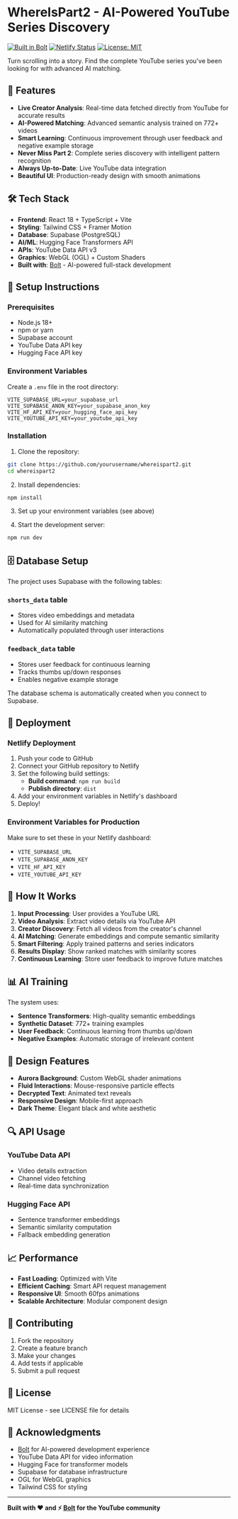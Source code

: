 # WhereIsPart2 - AI-Powered YouTube Series Discovery

[![Built in Bolt](https://img.shields.io/badge/Built%20in-Bolt-FF6B35?style=for-the-badge&logo=lightning&logoColor=white)](https://bolt.new)
[![Netlify Status](https://api.netlify.com/api/v1/badges/placeholder/deploy-status)](https://app.netlify.com/sites/placeholder/deploys)
[![License: MIT](https://img.shields.io/badge/License-MIT-yellow.svg?style=for-the-badge)](https://opensource.org/licenses/MIT)

Turn scrolling into a story. Find the complete YouTube series you've been looking for with advanced AI matching.

## 🚀 Features

- **Live Creator Analysis**: Real-time data fetched directly from YouTube for accurate results
- **AI-Powered Matching**: Advanced semantic analysis trained on 772+ videos
- **Smart Learning**: Continuous improvement through user feedback and negative example storage
- **Never Miss Part 2**: Complete series discovery with intelligent pattern recognition
- **Always Up-to-Date**: Live YouTube data integration
- **Beautiful UI**: Production-ready design with smooth animations

## 🛠️ Tech Stack

- **Frontend**: React 18 + TypeScript + Vite
- **Styling**: Tailwind CSS + Framer Motion
- **Database**: Supabase (PostgreSQL)
- **AI/ML**: Hugging Face Transformers API
- **APIs**: YouTube Data API v3
- **Graphics**: WebGL (OGL) + Custom Shaders
- **Built with**: [Bolt](https://bolt.new) - AI-powered full-stack development

## 🔧 Setup Instructions

### Prerequisites

- Node.js 18+ 
- npm or yarn
- Supabase account
- YouTube Data API key
- Hugging Face API key

### Environment Variables

Create a `.env` file in the root directory:

```env
VITE_SUPABASE_URL=your_supabase_url
VITE_SUPABASE_ANON_KEY=your_supabase_anon_key
VITE_HF_API_KEY=your_hugging_face_api_key
VITE_YOUTUBE_API_KEY=your_youtube_api_key
```

### Installation

1. Clone the repository:
```bash
git clone https://github.com/yourusername/whereispart2.git
cd whereispart2
```

2. Install dependencies:
```bash
npm install
```

3. Set up your environment variables (see above)

4. Start the development server:
```bash
npm run dev
```

## 🗄️ Database Setup

The project uses Supabase with the following tables:

### `shorts_data` table
- Stores video embeddings and metadata
- Used for AI similarity matching
- Automatically populated through user interactions

### `feedback_data` table  
- Stores user feedback for continuous learning
- Tracks thumbs up/down responses
- Enables negative example storage

The database schema is automatically created when you connect to Supabase.

## 🚀 Deployment

### Netlify Deployment

1. Push your code to GitHub
2. Connect your GitHub repository to Netlify
3. Set the following build settings:
   - **Build command**: `npm run build`
   - **Publish directory**: `dist`
4. Add your environment variables in Netlify's dashboard
5. Deploy!

### Environment Variables for Production

Make sure to set these in your Netlify dashboard:
- `VITE_SUPABASE_URL`
- `VITE_SUPABASE_ANON_KEY` 
- `VITE_HF_API_KEY`
- `VITE_YOUTUBE_API_KEY`

## 🧠 How It Works

1. **Input Processing**: User provides a YouTube URL
2. **Video Analysis**: Extract video details via YouTube API
3. **Creator Discovery**: Fetch all videos from the creator's channel
4. **AI Matching**: Generate embeddings and compute semantic similarity
5. **Smart Filtering**: Apply trained patterns and series indicators
6. **Results Display**: Show ranked matches with similarity scores
7. **Continuous Learning**: Store user feedback to improve future matches

## 📊 AI Training

The system uses:
- **Sentence Transformers**: High-quality semantic embeddings
- **Synthetic Dataset**: 772+ training examples
- **User Feedback**: Continuous learning from thumbs up/down
- **Negative Examples**: Automatic storage of irrelevant content

## 🎨 Design Features

- **Aurora Background**: Custom WebGL shader animations
- **Fluid Interactions**: Mouse-responsive particle effects
- **Decrypted Text**: Animated text reveals
- **Responsive Design**: Mobile-first approach
- **Dark Theme**: Elegant black and white aesthetic

## 🔍 API Usage

### YouTube Data API
- Video details extraction
- Channel video fetching
- Real-time data synchronization

### Hugging Face API
- Sentence transformer embeddings
- Semantic similarity computation
- Fallback embedding generation

## 📈 Performance

- **Fast Loading**: Optimized with Vite
- **Efficient Caching**: Smart API request management
- **Responsive UI**: Smooth 60fps animations
- **Scalable Architecture**: Modular component design

## 🤝 Contributing

1. Fork the repository
2. Create a feature branch
3. Make your changes
4. Add tests if applicable
5. Submit a pull request

## 📄 License

MIT License - see LICENSE file for details

## 🙏 Acknowledgments

- [Bolt](https://bolt.new) for AI-powered development experience
- YouTube Data API for video information
- Hugging Face for transformer models
- Supabase for database infrastructure
- OGL for WebGL graphics
- Tailwind CSS for styling

---

**Built with ❤️ and ⚡ [Bolt](https://bolt.new) for the YouTube community**